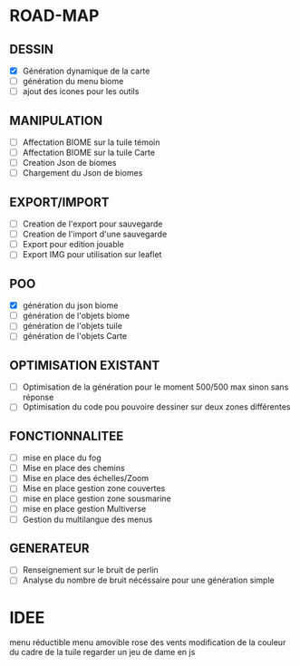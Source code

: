 # ROAD-MAP

## DESSIN

- [x] Génération dynamique de la carte
- [ ] génération du menu biome
- [ ] ajout des icones pour les outils

## MANIPULATION

- [ ] Affectation BIOME sur la tuile témoin
- [ ] Affectation BIOME sur la tuile Carte
- [ ] Creation Json de biomes
- [ ] Chargement du Json de biomes

## EXPORT/IMPORT

- [ ] Creation de l'export pour sauvegarde
- [ ] Creation de l'import d'une sauvegarde
- [ ] Export pour edition jouable
- [ ] Export IMG pour utilisation sur leaflet

## POO

- [x] génération du json biome
- [ ] génération de l'objets biome
- [ ] génération de l'objets tuile
- [ ] génération de l'objets Carte

## OPTIMISATION EXISTANT

- [ ] Optimisation de la génération pour le moment 500/500 max sinon sans réponse
- [ ] Optimisation du code pou pouvoire dessiner sur deux zones différentes

## FONCTIONNALITEE

- [ ] mise en place du fog
- [ ] Mise en place des chemins
- [ ] Mise en place des échelles/Zoom
- [ ] Mise en place gestion zone couvertes
- [ ] mise en place gestion zone sousmarine
- [ ] mise en place gestion Multiverse
- [ ] Gestion du multilangue des menus

## GENERATEUR

- [ ] Renseignement sur le bruit de perlin
- [ ] Analyse du nombre de bruit nécéssaire pour une génération simple

# IDEE
menu réductible 
menu amovible 
rose des vents
modification de la couleur du cadre de la tuile
regarder un jeu de dame en js
